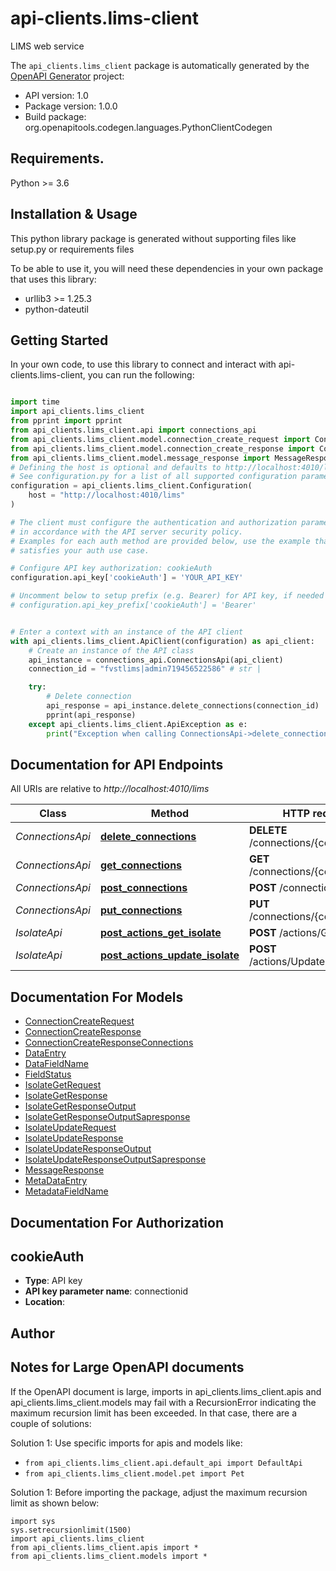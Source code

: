 # api-clients.lims-client
LIMS web service

The `api_clients.lims_client` package is automatically generated by the [OpenAPI Generator](https://openapi-generator.tech) project:

- API version: 1.0
- Package version: 1.0.0
- Build package: org.openapitools.codegen.languages.PythonClientCodegen

## Requirements.

Python >= 3.6

## Installation & Usage

This python library package is generated without supporting files like setup.py or requirements files

To be able to use it, you will need these dependencies in your own package that uses this library:

* urllib3 >= 1.25.3
* python-dateutil

## Getting Started

In your own code, to use this library to connect and interact with api-clients.lims-client,
you can run the following:

```python

import time
import api_clients.lims_client
from pprint import pprint
from api_clients.lims_client.api import connections_api
from api_clients.lims_client.model.connection_create_request import ConnectionCreateRequest
from api_clients.lims_client.model.connection_create_response import ConnectionCreateResponse
from api_clients.lims_client.model.message_response import MessageResponse
# Defining the host is optional and defaults to http://localhost:4010/lims
# See configuration.py for a list of all supported configuration parameters.
configuration = api_clients.lims_client.Configuration(
    host = "http://localhost:4010/lims"
)

# The client must configure the authentication and authorization parameters
# in accordance with the API server security policy.
# Examples for each auth method are provided below, use the example that
# satisfies your auth use case.

# Configure API key authorization: cookieAuth
configuration.api_key['cookieAuth'] = 'YOUR_API_KEY'

# Uncomment below to setup prefix (e.g. Bearer) for API key, if needed
# configuration.api_key_prefix['cookieAuth'] = 'Bearer'


# Enter a context with an instance of the API client
with api_clients.lims_client.ApiClient(configuration) as api_client:
    # Create an instance of the API class
    api_instance = connections_api.ConnectionsApi(api_client)
    connection_id = "fvstlims|admin719456522586" # str | 

    try:
        # Delete connection
        api_response = api_instance.delete_connections(connection_id)
        pprint(api_response)
    except api_clients.lims_client.ApiException as e:
        print("Exception when calling ConnectionsApi->delete_connections: %s\n" % e)
```

## Documentation for API Endpoints

All URIs are relative to *http://localhost:4010/lims*

Class | Method | HTTP request | Description
------------ | ------------- | ------------- | -------------
*ConnectionsApi* | [**delete_connections**](api_clients/lims_client/docs/ConnectionsApi.md#delete_connections) | **DELETE** /connections/{connectionId} | Delete connection
*ConnectionsApi* | [**get_connections**](api_clients/lims_client/docs/ConnectionsApi.md#get_connections) | **GET** /connections/{connectionId} | Check connection
*ConnectionsApi* | [**post_connections**](api_clients/lims_client/docs/ConnectionsApi.md#post_connections) | **POST** /connections | 
*ConnectionsApi* | [**put_connections**](api_clients/lims_client/docs/ConnectionsApi.md#put_connections) | **PUT** /connections/{connectionId} | 
*IsolateApi* | [**post_actions_get_isolate**](api_clients/lims_client/docs/IsolateApi.md#post_actions_get_isolate) | **POST** /actions/GetIsolate | Get isolate
*IsolateApi* | [**post_actions_update_isolate**](api_clients/lims_client/docs/IsolateApi.md#post_actions_update_isolate) | **POST** /actions/UpdateIsolate | Update isolate


## Documentation For Models

 - [ConnectionCreateRequest](api_clients/lims_client/docs/ConnectionCreateRequest.md)
 - [ConnectionCreateResponse](api_clients/lims_client/docs/ConnectionCreateResponse.md)
 - [ConnectionCreateResponseConnections](api_clients/lims_client/docs/ConnectionCreateResponseConnections.md)
 - [DataEntry](api_clients/lims_client/docs/DataEntry.md)
 - [DataFieldName](api_clients/lims_client/docs/DataFieldName.md)
 - [FieldStatus](api_clients/lims_client/docs/FieldStatus.md)
 - [IsolateGetRequest](api_clients/lims_client/docs/IsolateGetRequest.md)
 - [IsolateGetResponse](api_clients/lims_client/docs/IsolateGetResponse.md)
 - [IsolateGetResponseOutput](api_clients/lims_client/docs/IsolateGetResponseOutput.md)
 - [IsolateGetResponseOutputSapresponse](api_clients/lims_client/docs/IsolateGetResponseOutputSapresponse.md)
 - [IsolateUpdateRequest](api_clients/lims_client/docs/IsolateUpdateRequest.md)
 - [IsolateUpdateResponse](api_clients/lims_client/docs/IsolateUpdateResponse.md)
 - [IsolateUpdateResponseOutput](api_clients/lims_client/docs/IsolateUpdateResponseOutput.md)
 - [IsolateUpdateResponseOutputSapresponse](api_clients/lims_client/docs/IsolateUpdateResponseOutputSapresponse.md)
 - [MessageResponse](api_clients/lims_client/docs/MessageResponse.md)
 - [MetaDataEntry](api_clients/lims_client/docs/MetaDataEntry.md)
 - [MetadataFieldName](api_clients/lims_client/docs/MetadataFieldName.md)


## Documentation For Authorization


## cookieAuth

- **Type**: API key
- **API key parameter name**: connectionid
- **Location**: 


## Author




## Notes for Large OpenAPI documents
If the OpenAPI document is large, imports in api_clients.lims_client.apis and api_clients.lims_client.models may fail with a
RecursionError indicating the maximum recursion limit has been exceeded. In that case, there are a couple of solutions:

Solution 1:
Use specific imports for apis and models like:
- `from api_clients.lims_client.api.default_api import DefaultApi`
- `from api_clients.lims_client.model.pet import Pet`

Solution 1:
Before importing the package, adjust the maximum recursion limit as shown below:
```
import sys
sys.setrecursionlimit(1500)
import api_clients.lims_client
from api_clients.lims_client.apis import *
from api_clients.lims_client.models import *
```


